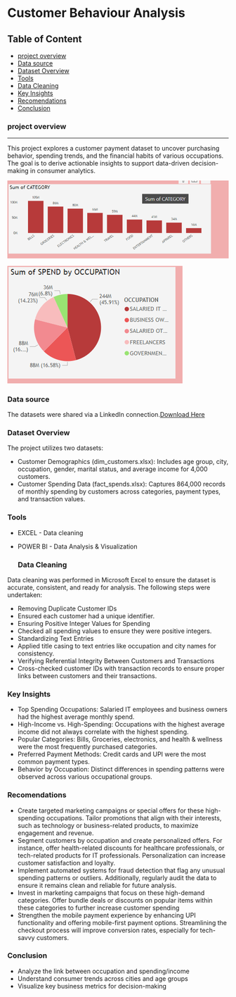 # Customer Behaviour Analysis

## Table of Content
- [project overview](#project-overview)
- [Data source](#data-source)
- [Dataset Overview](#dataset-overview)
- [Tools](#tools)
- [Data Cleaning](#data-cleaning)
- [Key Insights](#key-insights)
- [Recomendations](#recomendations)
- [Conclusion](#conclusion)


### project overview
----
This project explores a customer payment dataset to uncover purchasing behavior, spending trends, and the financial habits of various occupations. The goal is to derive actionable insights to support data-driven decision-making in consumer analytics.

![Image Alt](https://github.com/Abolanle890/Customer_behaviour_analysis/blob/89b9c1c3c590b623ffaefbc53c8b37346486a067/Bar%20chart.png)

![Image Alt](https://github.com/Abolanle890/Customer_behaviour_analysis/blob/768d528ccd49c5749c8acf4fd42dc874c9bc0737/Pie%20chart.png)

### Data source

The datasets were shared via a LinkedIn connection.[Download Here](https://github.com/Abolanle890/Customer_behaviour_analysis/blob/cc7ae1950d6714461c38de8d9410c8d987e1fed1/Customer_behaviours.xlsx)


### Dataset Overview
The project utilizes two datasets:

- Customer Demographics (dim_customers.xlsx): Includes age group, city, occupation, gender, marital status, and average income for 4,000 customers.
- Customer Spending Data (fact_spends.xlsx): Captures 864,000 records of monthly spending by customers across categories, payment types, and transaction values.


### Tools 

- EXCEL - Data cleaning 
- POWER BI - Data Analysis & Visualization 

  ### Data Cleaning
Data cleaning was performed in Microsoft Excel to ensure the dataset is accurate, consistent, and ready for analysis. The following steps were undertaken:

- Removing Duplicate Customer IDs
- Ensured each customer had a unique identifier.
- Ensuring Positive Integer Values for Spending
- Checked all spending values to ensure they were positive integers.
- Standardizing Text Entries
- Applied title casing to text entries like occupation and city names for consistency.
- Verifying Referential Integrity Between Customers and Transactions
- Cross-checked customer IDs with transaction records to ensure proper links between customers and their transactions.

### Key Insights
- Top Spending Occupations: Salaried IT employees and business owners had the highest average monthly spend.
- High-Income vs. High-Spending: Occupations with the highest average income did not always correlate with the highest spending.
- Popular Categories: Bills, Groceries, electronics, and health & wellness were the most frequently purchased categories.
- Preferred Payment Methods: Credit cards and UPI were the most common payment types.
- Behavior by Occupation: Distinct differences in spending patterns were observed across various occupational groups.

### Recomendations
-  Create targeted marketing campaigns or special offers for these high-spending occupations. Tailor promotions that align with their interests, such as technology or business-related products, to maximize engagement and revenue.
-  Segment customers by occupation and create personalized offers. For instance, offer health-related discounts for healthcare professionals, or tech-related products for IT professionals. Personalization can increase customer satisfaction and loyalty.
-  Implement automated systems for fraud detection that flag any unusual spending patterns or outliers. Additionally, regularly audit the data to ensure it remains clean and reliable for future analysis.
-  Invest in marketing campaigns that focus on these high-demand categories. Offer bundle deals or discounts on popular items within these categories to further increase customer spending
-  Strengthen the mobile payment experience by enhancing UPI functionality and offering mobile-first payment options. Streamlining the checkout process will improve conversion rates, especially for tech-savvy customers.

### Conclusion
- Analyze the link between occupation and spending/income
- Understand consumer trends across cities and age groups
- Visualize key business metrics for decision-making

